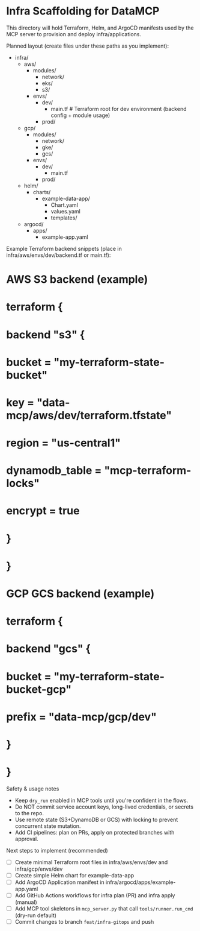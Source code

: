 # Infra Scaffolding for DataMCP

This directory will hold Terraform, Helm, and ArgoCD manifests used by the MCP server to provision and deploy infra/applications.

Planned layout (create files under these paths as you implement):
- infra/
  - aws/
    - modules/
      - network/
      - eks/
      - s3/
    - envs/
      - dev/
        - main.tf        # Terraform root for dev environment (backend config + module usage)
      - prod/
  - gcp/
    - modules/
      - network/
      - gke/
      - gcs/
    - envs/
      - dev/
        - main.tf
      - prod/
  - helm/
    - charts/
      - example-data-app/
        - Chart.yaml
        - values.yaml
        - templates/
  - argocd/
    - apps/
      - example-app.yaml

Example Terraform backend snippets (place in infra/aws/envs/dev/backend.tf or main.tf):

# AWS S3 backend (example)
# terraform {
#   backend "s3" {
#     bucket         = "my-terraform-state-bucket"
#     key            = "data-mcp/aws/dev/terraform.tfstate"
#     region         = "us-central1"
#     dynamodb_table = "mcp-terraform-locks"
#     encrypt        = true
#   }
# }

# GCP GCS backend (example)
# terraform {
#   backend "gcs" {
#     bucket  = "my-terraform-state-bucket-gcp"
#     prefix  = "data-mcp/gcp/dev"
#   }
# }

Safety & usage notes
- Keep `dry_run` enabled in MCP tools until you're confident in the flows.
- Do NOT commit service account keys, long-lived credentials, or secrets to the repo.
- Use remote state (S3+DynamoDB or GCS) with locking to prevent concurrent state mutation.
- Add CI pipelines: plan on PRs, apply on protected branches with approval.

Next steps to implement (recommended)
- [ ] Create minimal Terraform root files in infra/aws/envs/dev and infra/gcp/envs/dev
- [ ] Create simple Helm chart for example-data-app
- [ ] Add ArgoCD Application manifest in infra/argocd/apps/example-app.yaml
- [ ] Add GitHub Actions workflows for infra plan (PR) and infra apply (manual)
- [ ] Add MCP tool skeletons in `mcp_server.py` that call `tools/runner.run_cmd` (dry-run default)
- [ ] Commit changes to branch `feat/infra-gitops` and push
